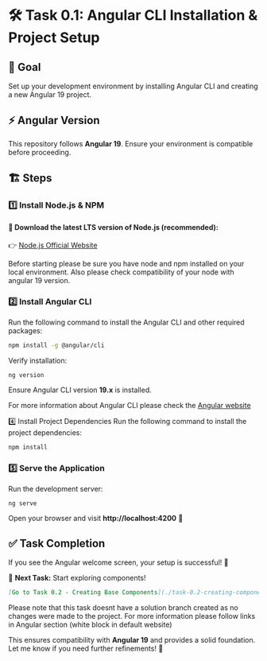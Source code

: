 # 🛠 Task 0.1: Angular CLI Installation & Project Setup  

## 🎯 Goal  
Set up your development environment by installing Angular CLI and creating a new Angular 19 project.  

## ⚡ Angular Version  
This repository follows **Angular 19**. Ensure your environment is compatible before proceeding.  

## 🏗️ Steps  

### 1️⃣ Install Node.js & NPM   

#### 🔗 Download the latest **LTS version** of Node.js (recommended):  
👉 [Node.js Official Website](https://nodejs.org/)  

Before starting please be sure you have node and npm installed on your local environment. Also please check compatibility of your node with angular 19 version.

### 2️⃣ Install Angular CLI  
Run the following command to install the Angular CLI and other required packages:
```sh
npm install -g @angular/cli
```

Verify installation:  
```sh
ng version
```  
Ensure Angular CLI version **19.x** is installed.  

For more information about Angular CLI please check the [Angular website](https://angular.dev/tools/cli) 

4️⃣ Install Project Dependencies
Run the following command to install the project dependencies:
```sh
npm install
```

### 5️⃣ Serve the Application  
Run the development server:  
```sh
ng serve
```  
Open your browser and visit **http://localhost:4200** 🎉  

## ✅ Task Completion  
If you see the Angular welcome screen, your setup is successful! 🎯  

🔹 **Next Task:** Start exploring components!  
```md
[Go to Task 0.2 - Creating Base Components](./task-0.2-creating-components.md)
```
Please note that this task doesnt have a solution branch created as no changes were made to the project.
For more information please follow links in Angular section (white block in default website)

This ensures compatibility with **Angular 19** and provides a solid foundation. Let me know if you need further refinements! 🚀